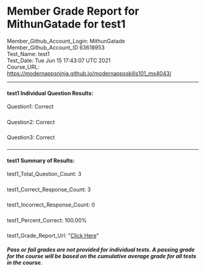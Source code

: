 # Member Grade Report for MithunGatade for test1  
   
Member_Github_Account_Login: MithunGatade  
Member_Github_Account_ID 63618953  
Test_Name: test1  
Test_Date: Tue Jun 15 17:43:07 UTC 2021  
Course_URL: https://modernappsninja.github.io/modernappsskills101_ms4043/  
   
---  
#### test1 Individual Question Results:  
Question1: Correct  
#####  
Question2: Correct  
#####  
Question3: Correct  
#####  
---  
#### test1 Summary of Results:  
test1_Total_Question_Count: 3  
#####  
test1_Correct_Response_Count: 3  
#####  
test1_Incorrect_Response_Count: 0  
#####  
test1_Percent_Correct: 100.00%  
#####  
test1_Grade_Report_Url: "[Click Here](https://github.com/modernappsninjas/MithunGatade/blob/main/static/userdata/courses/modernappsskills101_ms4043/grade_report.pr103.test1.md)"
##### Pass or fail grades are not provided for individual tests. A passing grade for the course will be based on the cumulative average grade for all tests in the course.  
